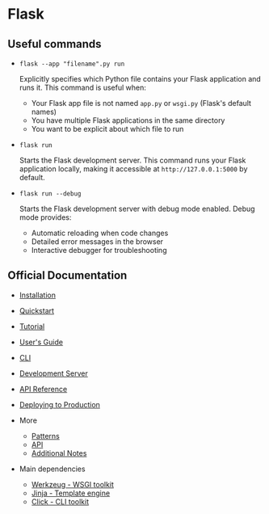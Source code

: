 # Flask

## Useful commands

  - `flask --app "filename".py run`

    Explicitly specifies which Python file contains your Flask application and runs it. This command is useful when:
    - Your Flask app file is not named `app.py` or `wsgi.py` (Flask's default names)
    - You have multiple Flask applications in the same directory
    - You want to be explicit about which file to run

  - `flask run`

    Starts the Flask development server. This command runs your Flask application locally, making it accessible at `http://127.0.0.1:5000` by default.

  - `flask run --debug`

    Starts the Flask development server with debug mode enabled. Debug mode provides:
    - Automatic reloading when code changes
    - Detailed error messages in the browser
    - Interactive debugger for troubleshooting

## Official Documentation

- [Installation](https://flask.palletsprojects.com/en/stable/installation/)

- [Quickstart](https://flask.palletsprojects.com/en/stable/quickstart/)

- [Tutorial](https://flask.palletsprojects.com/en/stable/tutorial/)

- [User's Guide](https://flask.palletsprojects.com/en/stable/#user-s-guide)

- [CLI](https://flask.palletsprojects.com/en/stable/cli/)

- [Development Server](https://flask.palletsprojects.com/en/stable/server/)

- [API Reference](https://flask.palletsprojects.com/en/stable/#api-reference)

- [Deploying to Production](https://flask.palletsprojects.com/en/stable/deploying/)

- More

  - [Patterns](https://flask.palletsprojects.com/en/stable/patterns/)
  - [API](https://flask.palletsprojects.com/en/stable/api/)
  - [Additional Notes](https://flask.palletsprojects.com/en/stable/#additional-notes)

- Main dependencies

   - [Werkzeug - WSGI toolkit](https://werkzeug.palletsprojects.com/en/stable/)
   - [Jinja - Template engine](https://jinja.palletsprojects.com/en/stable/)
   - [Click - CLI toolkit](https://click.palletsprojects.com/en/stable/)
